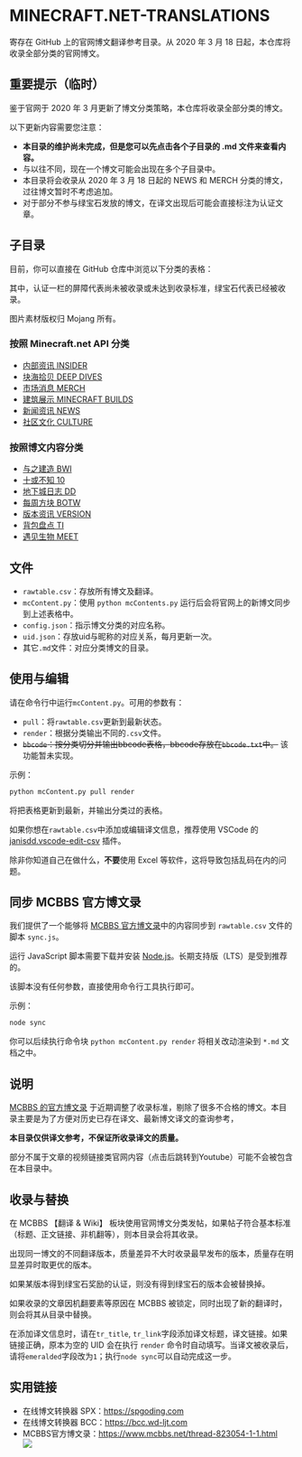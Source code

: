 # MINECRAFT.NET-TRANSLATIONS

寄存在 GitHub 上的官网博文翻译参考目录。从 2020 年 3 月 18 日起，本仓库将收录全部分类的官网博文。



## 重要提示（临时）

鉴于官网于 2020 年 3 月更新了博文分类策略，本仓库将收录全部分类的博文。

以下更新内容需要您注意：

* **本目录的维护尚未完成，但是您可以先点击各个子目录的 .md 文件来查看内容。**
* 与以往不同，现在一个博文可能会出现在多个子目录中。
* 本目录将会收录从 2020 年 3 月 18 日起的 NEWS 和 MERCH 分类的博文，过往博文暂时不考虑追加。
* 对于部分不参与绿宝石发放的博文，在译文出现后可能会直接标注为认证文章。



## 子目录

目前，你可以直接在 GitHub 仓库中浏览以下分类的表格：

其中，认证一栏的屏障代表尚未被收录或未达到收录标准，绿宝石代表已经被收录。

图片素材版权归 Mojang 所有。



### 按照 Minecraft.net API 分类

* [内部资讯 INSIDER](https://github.com/RicoloveFeng/minecraft.net-translations/blob/master/%E5%86%85%E9%83%A8%E8%B5%84%E8%AE%AF.md)
* [块海拾贝 DEEP DIVES](https://github.com/RicoloveFeng/minecraft.net-translations/blob/master/%E5%9D%97%E6%B5%B7%E6%8B%BE%E8%B4%9D.md)
* [市场消息 MERCH](https://github.com/RicoloveFeng/minecraft.net-translations/blob/master/%E5%B8%82%E5%9C%BA%E6%B6%88%E6%81%AF.md)
* [建筑展示 MINECRAFT BUILDS](https://github.com/RicoloveFeng/minecraft.net-translations/blob/master/%E5%BB%BA%E7%AD%91%E5%B1%95%E7%A4%BA.md)
* [新闻资讯 NEWS](https://github.com/RicoloveFeng/minecraft.net-translations/blob/master/%E6%96%B0%E9%97%BB%E8%B5%84%E8%AE%AF.md)
* [社区文化 CULTURE](https://github.com/RicoloveFeng/minecraft.net-translations/blob/master/%E7%A4%BE%E5%8C%BA%E6%96%87%E5%8C%96.md)



### 按照博文内容分类

* [与之建造 BWI](https://github.com/RicoloveFeng/minecraft.net-translations/blob/master/%E4%B8%8E%E4%B9%8B%E5%BB%BA%E9%80%A0.md)
* [十或不知 10](https://github.com/RicoloveFeng/minecraft.net-translations/blob/master/%E5%8D%81%E6%88%96%E4%B8%8D%E7%9F%A5.md)
* [地下城日志 DD](https://github.com/RicoloveFeng/minecraft.net-translations/blob/master/%E5%9C%B0%E4%B8%8B%E5%9F%8E%E6%97%A5%E5%BF%97.md)
* [每周方块 BOTW](https://github.com/RicoloveFeng/minecraft.net-translations/blob/master/%E6%AF%8F%E5%91%A8%E6%96%B9%E5%9D%97.md)
* [版本资讯 VERSION](https://github.com/RicoloveFeng/minecraft.net-translations/blob/master/%E7%89%88%E6%9C%AC%E8%B5%84%E8%AE%AF.md)
* [背包盘点 TI](https://github.com/RicoloveFeng/minecraft.net-translations/blob/master/%E8%83%8C%E5%8C%85%E7%9B%98%E7%82%B9.md)
* [遇见生物 MEET](https://github.com/RicoloveFeng/minecraft.net-translations/blob/master/%E9%81%87%E8%A7%81%E7%94%9F%E7%89%A9.md)



## 文件

* `rawtable.csv`：存放所有博文及翻译。
* `mcContent.py`：使用 `python mcContents.py` 运行后会将官网上的新博文同步到上述表格中。
* `config.json`：指示博文分类的对应名称。
* `uid.json`：存放uid与昵称的对应关系，每月更新一次。
* 其它`.md`文件：对应分类博文的目录。



## 使用与编辑

请在命令行中运行`mcContent.py`。可用的参数有：

* `pull`：将`rawtable.csv`更新到最新状态。
* `render`：根据分类输出不同的`.csv`文件。
* <s>`bbcode`：按分类切分并输出bbcode表格，bbcode存放在`bbcode.txt`中。</s> 该功能暂未实现。

示例：

```python
python mcContent.py pull render
```

将把表格更新到最新，并输出分类过的表格。



如果你想在`rawtable.csv`中添加或编辑译文信息，推荐使用 VSCode 的 [janisdd.vscode-edit-csv](http://marketplace.visualstudio.com/items?itemName=janisdd.vscode-edit-csv) 插件。

除非你知道自己在做什么，**不要**使用 Excel 等软件，这将导致包括乱码在内的问题。



## 同步 MCBBS 官方博文录

我们提供了一个能够将 [MCBBS 官方博文录](https://www.mcbbs.net/thread-823054-1-1.html)中的内容同步到 `rawtable.csv` 文件的脚本 `sync.js`。

运行 JavaScript 脚本需要下载并安装 [Node.js](https://nodejs.org/zh-cn/download/)。长期支持版（LTS）是受到推荐的。

该脚本没有任何参数，直接使用命令行工具执行即可。

示例：

```bash
node sync
```

你可以后续执行命令块 `python mcContent.py render` 将相关改动渲染到 `*.md` 文档之中。



## 说明

[MCBBS 的官方博文录](https://www.mcbbs.net/thread-823054-1-1.html) 于近期调整了收录标准，剔除了很多不合格的博文。本目录主要是为了方便对历史已存在译文、最新博文译文的查询参考，

**本目录仅供译文参考，不保证所收录译文的质量。**

部分不属于文章的视频链接类官网内容（点击后跳转到Youtube）可能不会被包含在本目录中。



## 收录与替换

在 MCBBS 【翻译 & Wiki】 板块使用官网博文分类发帖，如果帖子符合基本标准（标题、正文链接、非机翻等），则本目录会将其收录。

出现同一博文的不同翻译版本，质量差异不大时收录最早发布的版本，质量存在明显差异时取更优的版本。

如果某版本得到绿宝石奖励的认证，则没有得到绿宝石的版本会被替换掉。

如果收录的文章因机翻要素等原因在 MCBBS 被锁定，同时出现了新的翻译时，则会将其从目录中替换。

在添加译文信息时，请在`tr_title`, `tr_link`字段添加译文标题，译文链接。如果链接正确，原本为空的 UID 会在执行 `render` 命令时自动填写。当译文被收录后，请将`emeralded`字段改为`1`；执行`node sync`可以自动完成这一步。



## 实用链接

- 在线博文转换器 SPX：https://spgoding.com
- 在线博文转换器 BCC：https://bcc.wd-ljt.com
- MCBBS官方博文录：https://www.mcbbs.net/thread-823054-1-1.html  
![](https://attachment.mcbbs.net/forum/201909/14/001453yfroxnbheoot0nfm.png)
